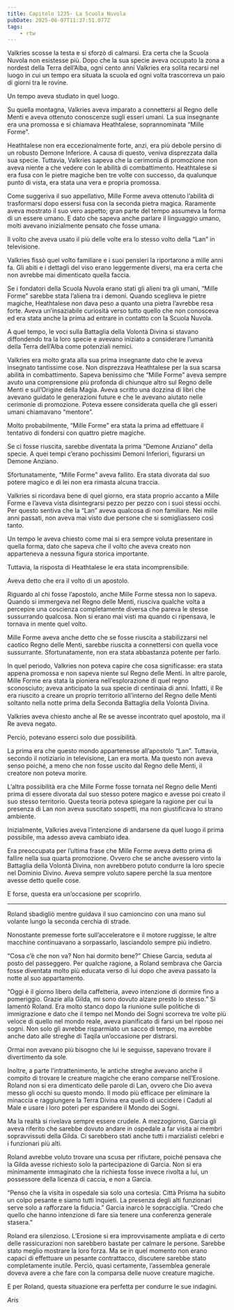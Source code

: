 ```yaml
---
title: Capitolo 1235- La Scuola Nuvola
pubDate: 2025-08-07T11:37:51.077Z
tags:
    - rtw
---
```



Valkries scosse la testa e si sforzò di calmarsi. Era certa che la Scuola Nuvola non esistesse più. Dopo che la sua specie aveva occupato la zona a nordest della Terra dell’Alba, ogni cento anni Valkries era solita recarsi nel luogo in cui un tempo era situata la scuola ed ogni volta trascorreva un paio di giorni tra le rovine.


Un tempo aveva studiato in quel luogo.


Su quella montagna, Valkries aveva imparato a connettersi al Regno delle Menti e aveva ottenuto conoscenze sugli esseri umani. La sua insegnante era una promossa e si chiamava Heathtalese, soprannominata “Mille Forme”.


Heathtalese non era eccezionalmente forte, anzi, era più debole persino di un robusto Demone Inferiore. A causa di questo, veniva disprezzata dalla sua specie. Tuttavia, Valkries sapeva che la cerimonia di promozione non aveva niente a che vedere con le abilità di combattimento. Heathtalese si era fusa con le pietre magiche ben tre volte con successo, da qualunque punto di vista, era stata una vera e propria promossa.


Come suggeriva il suo appellativo, Mille Forme aveva ottenuto l’abilità di trasformarsi dopo essersi fusa con la seconda pietra magica. Raramente aveva mostrato il suo vero aspetto; gran parte del tempo assumeva la forma di un essere umano. E dato che sapeva anche parlare il linguaggio umano, molti avevano inizialmente pensato che fosse umana.


Il volto che aveva usato il più delle volte era lo stesso volto della “Lan” in televisione.


Valkries fissò quel volto familiare e i suoi pensieri la riportarono a mille anni fa. Gli abiti e i dettagli del viso erano leggermente diversi, ma era certa che non avrebbe mai dimenticato quella faccia.


Se i fondatori della Scuola Nuvola erano stati gli alieni tra gli umani, “Mille Forme” sarebbe stata l’aliena tra i demoni. Quando sceglieva le pietre magiche, Heathtalese non dava peso a quanto una pietra l’avrebbe resa forte. Aveva un’insaziabile curiosità verso tutto quello che non conosceva ed era stata anche la prima ad entrare in contatto con la Scuola Nuvola.


A quel tempo, le voci sulla Battaglia della Volontà Divina si stavano diffondendo tra la loro specie e avevano iniziato a considerare l’umanità della Terra dell’Alba come potenziali nemici.


Valkries era molto grata alla sua prima insegnante dato che le aveva insegnato tantissime cose. Non disprezzava Heathtalese per la sua scarsa abilità in combattimento. Sapeva benissimo che “Mille Forme” aveva sempre avuto una comprensione più profonda di chiunque altro sul Regno delle Menti e sull’Origine della Magia. Aveva scritto una dozzina di libri che avevano guidato le generazioni future e che le avevano aiutato nelle cerimonie di promozione. Poteva essere considerata quella che gli esseri umani chiamavano “mentore”.


Molto probabilmente, “Mille Forme” era stata la prima ad effettuare il tentativo di fondersi con quattro pietre magiche.


Se ci fosse riuscita, sarebbe diventata la prima “Demone Anziano” della specie. A quei tempi c’erano pochissimi Demoni Inferiori, figurarsi un Demone Anziano.


Sfortunatamente, “Mille Forme” aveva fallito. Era stata divorata dal suo potere magico e di lei non era rimasta alcuna traccia.


Valkries si ricordava bene di quel giorno, era stata proprio accanto a Mille Forme e l’aveva vista disintegrarsi pezzo per pezzo con i suoi stessi occhi. Per questo sentiva che la “Lan” aveva qualcosa di non familiare. Nei mille anni passati, non aveva mai visto due persone che si somigliassero così tanto.


Un tempo le aveva chiesto come mai si era sempre voluta presentare in quella forma, dato che sapeva che il volto che aveva creato non apparteneva a nessuna figura storica importante.


Tuttavia, la risposta di Heathtalese le era stata incomprensibile.


Aveva detto che era il volto di un apostolo.


Riguardo al chi fosse l’apostolo, anche Mille Forme stessa non lo sapeva. Quando si immergeva nel Regno delle Menti, riusciva qualche volta a percepire una coscienza completamente diversa che pareva le stesse sussurrando qualcosa. Non si erano mai visti ma quando ci ripensava, le tornava in mente quel volto.


Mille Forme aveva anche detto che se fosse riuscita a stabilizzarsi nel caotico Regno delle Menti, sarebbe riuscita a connettersi con quella voce sussurrante. Sfortunatamente, non era stata abbastanza potente per farlo.


In quel periodo, Valkries non poteva capire che cosa significasse: era stata appena promossa e non sapeva niente sul Regno delle Menti. In altre parole, Mille Forme era stata la pioniera nell’esplorazione di quel regno sconosciuto; aveva anticipato la sua specie di centinaia di anni. Infatti, il Re era riuscito a creare un proprio territorio all’interno del Regno delle Menti soltanto nella notte prima della Seconda Battaglia della Volontà Divina.


Valkries aveva chiesto anche al Re se avesse incontrato quel apostolo, ma il Re aveva negato.


Perciò, potevano esserci solo due possibilità.


La prima era che questo mondo appartenesse all’apostolo “Lan”. Tuttavia, secondo il notiziario in televisione, Lan era morta. Ma questo non aveva senso poiché, a meno che non fosse uscito dal Regno delle Menti, il creatore non poteva morire.


L’altra possibilità era che Mille Forme fosse tornata nel Regno delle Menti prima di essere divorata dal suo stesso potere magico e avesse poi creato il suo stesso territorio. Questa teoria poteva spiegare la ragione per cui la presenza di Lan non aveva suscitato sospetti, ma non giustificava lo strano ambiente.


Inizialmente, Valkries aveva l’intenzione di andarsene da quel luogo il prima possibile, ma adesso aveva cambiato idea.


Era preoccupata per l’ultima frase che Mille Forme aveva detto prima di fallire nella sua quarta promozione. Ovvero che se anche avessero vinto la Battaglia della Volontà Divina, non avrebbero potuto condurre la loro specie nel Dominio Divino. Aveva sempre voluto sapere perché la sua mentore avesse detto quelle cose.


E forse, questa era un’occasione per scoprirlo.


***






Roland sbadigliò mentre guidava il suo camioncino con una mano sul volante lungo la seconda cerchia di strade.


Nonostante premesse forte sull’acceleratore e il motore ruggisse, le altre macchine continuavano a sorpassarlo, lasciandolo sempre più indietro.


“Cosa c’è che non va? Non hai dormito bene?” Chiese Garcia, seduta al posto del passeggero. Per qualche ragione, a Roland sembrava che Garcia fosse diventata molto più educata verso di lui dopo che aveva passato la notte al suo appartamento.


“Oggi è il giorno libero della caffetteria, avevo intenzione di dormire fino a pomeriggio. Grazie alla Gilda, mi sono dovuto alzare presto lo stesso.” Si lamentò Roland. Era molto stanco dopo la riunione sulle politiche di immigrazione e dato che il tempo nel Mondo dei Sogni scorreva tre volte più veloce di quello nel mondo reale, aveva pianificato di farsi un bel riposo nei sogni. Non solo gli avrebbe risparmiato un sacco di tempo, ma avrebbe anche dato alle streghe di Taqila un’occasione per distrarsi.


Ormai non avevano più bisogno che lui le seguisse, sapevano trovare il divertimento da sole.


Inoltre, a parte l’intrattenimento, le antiche streghe avevano anche il compito di trovare le creature magiche che erano comparse nell’Erosione. Roland non si era dimenticato delle parole di Lan, ovvero che Dio aveva messo gli occhi su questo mondo. Il modo più efficace per eliminare la minaccia e raggiungere la Terra Divina era quello di uccidere i Caduti al Male e usare i loro poteri per espandere il Mondo dei Sogni.


Ma la realtà si rivelava sempre essere crudele. A mezzogiorno, Garcia gli aveva riferito che sarebbe dovuto andare in ospedale a far visita ai membri sopravvissuti della Gilda. Ci sarebbero stati anche tutti i marzialisti celebri e i funzionari più alti.


Roland avrebbe voluto trovare una scusa per rifiutare, poiché pensava che la Gilda avesse richiesto solo la partecipazione di Garcia. Non si era minimamente immaginato che la richiesta fosse invece rivolta a lui, un possessore della licenza di caccia, e non a Garcia.


“Penso che la visita in ospedale sia solo una cortesia. Città Prisma ha subito un colpo pesante e siamo tutti inquieti. La presenza degli alti funzionari serve solo a rafforzare la fiducia.” Garcia inarcò le sopracciglia. “Credo che quello che hanno intenzione di fare sia tenere una conferenza generale stasera.”


Roland era silenzioso. L’Erosione si era improvvisamente ampliata e di certo delle rassicurazioni non sarebbero bastate per calmare le persone. Sarebbe stato meglio mostrare la loro forza. Ma se in quel momento non erano capaci di effettuare un pesante contrattacco, discutere sarebbe stato completamente inutile. Perciò, quasi certamente, l’assemblea generale doveva avere a che fare con la comparsa delle nuove creature magiche.


E per Roland, questa situazione era perfetta per condurre le sue indagini.






<em>Aris</em>
                                


                                



